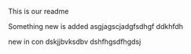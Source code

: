 This is our readme

Something new is added
asgjagscjadgfsdhgf
ddkhfdh

new in con
dskjjbvksdbv
dshfhgsdfhgdsj